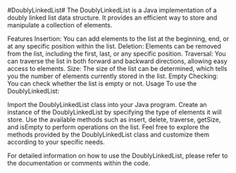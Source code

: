 #DoublyLinkedList#
The DoublyLinkedList is a Java implementation of a doubly linked list data structure. It provides an efficient way to store and manipulate a collection of elements.

Features
Insertion: You can add elements to the list at the beginning, end, or at any specific position within the list.
Deletion: Elements can be removed from the list, including the first, last, or any specific position.
Traversal: You can traverse the list in both forward and backward directions, allowing easy access to elements.
Size: The size of the list can be determined, which tells you the number of elements currently stored in the list.
Empty Checking: You can check whether the list is empty or not.
Usage
To use the DoublyLinkedList:

Import the DoublyLinkedList class into your Java program.
Create an instance of the DoublyLinkedList by specifying the type of elements it will store.
Use the available methods such as insert, delete, traverse, getSize, and isEmpty to perform operations on the list.
Feel free to explore the methods provided by the DoublyLinkedList class and customize them according to your specific needs.

For detailed information on how to use the DoublyLinkedList, please refer to the documentation or comments within the code.
